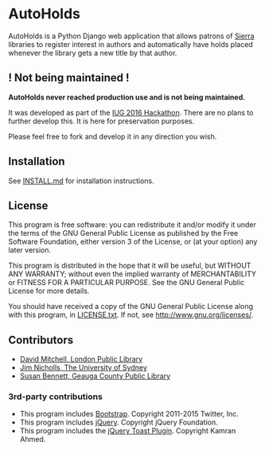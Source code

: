 AutoHolds
=========

AutoHolds is a Python Django web application that allows patrons of [Sierra](https://www.iii.com/products/sierra) libraries 
to register interest in authors and automatically have holds placed whenever the library gets a new title by that author.



! Not being maintained !
------------------------

**AutoHolds never reached production use and is not being maintained.** 

It was developed as part of the [IUG 2016 Hackathon](https://www.iii.com/community/inn-side-view/iug-2016-hackathon-recap).
There are no plans to further develop this. It is here for preservation purposes.

Please feel free to fork and develop it in any direction you wish.



Installation
------------

See [INSTALL.md](INSTALL.md) for installation instructions.



License
-------

This program is free software: you can redistribute it and/or modify
it under the terms of the GNU General Public License as published by
the Free Software Foundation, either version 3 of the License, or
(at your option) any later version.

This program is distributed in the hope that it will be useful,
but WITHOUT ANY WARRANTY; without even the implied warranty of
MERCHANTABILITY or FITNESS FOR A PARTICULAR PURPOSE.  See the
GNU General Public License for more details.

You should have received a copy of the GNU General Public License
along with this program, in [LICENSE.txt](LICENSE.txt).
If not, see <http://www.gnu.org/licenses/>.



Contributors
------------

* [David Mitchell, London Public Library](https://twitter.com/wvrent)
* [Jim Nicholls, The University of Sydney](https://github.com/SydneyUniLibrary-Jim)
* [Susan Bennett, Geauga County Public Library](https://www.linkedin.com/in/susan-bennett-20600524)


### 3rd-party contributions

* This program includes [Bootstrap](https://getbootstrap.com/). Copyright 2011-2015 Twitter, Inc.
* This program includes [jQuery](https://jquery.com/). Copyright jQuery Foundation.
* This program includes the [jQuery Toast Plugin](http://kamranahmed.info/toast). Copyright Kamran Ahmed.
